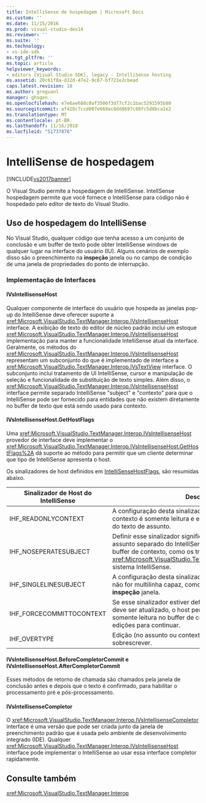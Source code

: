 ```yaml
---
title: IntelliSense de hospedagem | Microsoft Docs
ms.custom: ''
ms.date: 11/15/2016
ms.prod: visual-studio-dev14
ms.reviewer: ''
ms.suite: ''
ms.technology:
- vs-ide-sdk
ms.tgt_pltfrm: ''
ms.topic: article
helpviewer_keywords:
- editors [Visual Studio SDK], legacy - IntelliSense hosting
ms.assetid: 20c61f8a-d32d-47e2-9c67-bf721e2cbead
caps.latest.revision: 18
ms.author: gregvanl
manager: ghogen
ms.openlocfilehash: e7e6ae688c0af3506f3d77cf2c1bac5291595b80
ms.sourcegitcommit: af428c7ccd007e668ec0dd8697c88fc5d8bca1e2
ms.translationtype: MT
ms.contentlocale: pt-BR
ms.lasthandoff: 11/16/2018
ms.locfileid: "51737876"
---
```

# <a name="intellisense-hosting"></a>IntelliSense de hospedagem
[!INCLUDE[vs2017banner](../includes/vs2017banner.md)]

O Visual Studio permite a hospedagem de IntelliSense. IntellSense hospedagem permite que você fornece o IntelliSense para código não é hospedado pelo editor de texto do Visual Studio.  
  
## <a name="intellisense-hosting-usage"></a>Uso de hospedagem do IntelliSense  
 No Visual Studio, qualquer código que tenha acesso a um conjunto de conclusão e um buffer de texto pode obter IntelliSense windows de qualquer lugar na interface do usuário (IU). Alguns cenários de exemplo disso são o preenchimento na **inspeção** janela ou no campo de condição de uma janela de propriedades do ponto de interrupção.  
  
### <a name="implementation-interfaces"></a>Implementação de Interfaces  
  
#### <a name="ivsintellisensehost"></a>IVsIntellisenseHost  
 Qualquer componente de interface do usuário que hospeda as janelas pop-up do IntelliSense deve oferecer suporte a <xref:Microsoft.VisualStudio.TextManager.Interop.IVsIntellisenseHost> interface. A exibição de texto do editor de núcleo padrão inclui um estoque <xref:Microsoft.VisualStudio.TextManager.Interop.IVsIntellisenseHost> implementação para manter a funcionalidade IntelliSense atual da interface. Geralmente, os métodos do <xref:Microsoft.VisualStudio.TextManager.Interop.IVsIntellisenseHost> representam um subconjunto do que é implementado de interface a <xref:Microsoft.VisualStudio.TextManager.Interop.IVsTextView> interface. O subconjunto inclui tratamento de UI IntelliSense, cursor e manipulação de seleção e funcionalidade de substituição de texto simples. Além disso, o <xref:Microsoft.VisualStudio.TextManager.Interop.IVsIntellisenseHost> interface permite separado IntelliSense "subject" e "contexto" para que o IntelliSense pode ser fornecido para entidades que não existem diretamente no buffer de texto que está sendo usado para contexto.  
  
#### <a name="ivsintellisensehostgethostflags"></a>IVsIntellisenseHost.GetHostFlags  
 Uma <xref:Microsoft.VisualStudio.TextManager.Interop.IVsIntellisenseHost> provedor de interface deve implementar o <xref:Microsoft.VisualStudio.TextManager.Interop.IVsIntellisenseHost.GetHostFlags%2A> dá suporte ao método para permitir que um cliente determinar que tipo de IntelliSense apresenta o host.  
  
 Os sinalizadores de host definidos em [IntelliSenseHostFlags](../extensibility/intellisensehostflags.md), são resumidas abaixo.  
  
|Sinalizador de Host do IntelliSense|Descrição|  
|----------------------------|-----------------|  
|IHF_READONLYCONTEXT|A configuração desta sinalizador significa que o buffer de contexto é somente leitura e edição ocorrem somente dentro do texto de assunto.|  
|IHF_NOSEPERATESUBJECT|Definir esse sinalizador significa que existe não é nenhum assunto separado do IntelliSense. A entidade existe no buffer de contexto, como os tradicionais <xref:Microsoft.VisualStudio.TextManager.Interop.IVsTextView> sistema IntelliSense.|  
|IHF_SINGLELINESUBJECT|A configuração desta sinalizador significa que a entidade não for multilinha capaz, como uma única linha Editar na **inspeção** janela.|  
|IHF_FORCECOMMITTOCONTEXT|Se esse sinalizador estiver definido e o buffer de contexto deve ser atualizado, o host permite que o sinalizador somente leitura no buffer de contexto a ser ignorada e as edições para continuar.|  
|IHF_OVERTYPE|Edição (no assunto ou contexto) deve ser feito no modo sobrescrever.|  
  
#### <a name="ivsintellisensehostbeforecompletorcommit-and-ivsintellisensehostaftercompletorcommit"></a>IVsIntellisenseHost.BeforeCompletorCommit e IVsIntellisenseHost.AfterCompletorCommit  
 Esses métodos de retorno de chamada são chamados pela janela de conclusão antes e depois que o texto é confirmado, para habilitar o processamento pré e pós-processamento.  
  
#### <a name="ivsintellisensecompletor"></a>IVsIntellisenseCompletor  
 O <xref:Microsoft.VisualStudio.TextManager.Interop.IVsIntellisenseCompletor> interface é uma versão que pode ser criada junto da janela de preenchimento padrão que é usada pelo ambiente de desenvolvimento integrado (IDE). Qualquer <xref:Microsoft.VisualStudio.TextManager.Interop.IVsIntellisenseHost> interface pode implementar o IntelliSense ao usar essa interface completor rapidamente.  
  
## <a name="see-also"></a>Consulte também  
 <xref:Microsoft.VisualStudio.TextManager.Interop>

